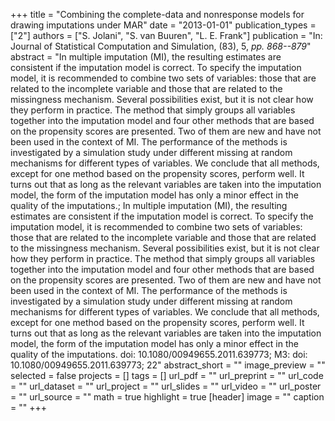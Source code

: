 +++
title = "Combining the complete-data and nonresponse models for drawing imputations under MAR"
date = "2013-01-01"
publication_types = ["2"]
authors = ["S. Jolani", "S. van Buuren", "L. E. Frank"]
publication = "In: Journal of Statistical Computation and Simulation, (83), 5, _pp. 868--879_"
abstract = "In multiple imputation (MI), the resulting estimates are consistent if the imputation model is correct. To specify the imputation model, it is recommended to combine two sets of variables: those that are related to the incomplete variable and those that are related to the missingness mechanism. Several possibilities exist, but it is not clear how they perform in practice. The method that simply groups all variables together into the imputation model and four other methods that are based on the propensity scores are presented. Two of them are new and have not been used in the context of MI. The performance of the methods is investigated by a simulation study under different missing at random mechanisms for different types of variables. We conclude that all methods, except for one method based on the propensity scores, perform well. It turns out that as long as the relevant variables are taken into the imputation model, the form of the imputation model has only a minor effect in the quality of the imputations.; In multiple imputation (MI), the resulting estimates are consistent if the imputation model is correct. To specify the imputation model, it is recommended to combine two sets of variables: those that are related to the incomplete variable and those that are related to the missingness mechanism. Several possibilities exist, but it is not clear how they perform in practice. The method that simply groups all variables together into the imputation model and four other methods that are based on the propensity scores are presented. Two of them are new and have not been used in the context of MI. The performance of the methods is investigated by a simulation study under different missing at random mechanisms for different types of variables. We conclude that all methods, except for one method based on the propensity scores, perform well. It turns out that as long as the relevant variables are taken into the imputation model, the form of the imputation model has only a minor effect in the quality of the imputations. doi: 10.1080/00949655.2011.639773; M3: doi: 10.1080/00949655.2011.639773; 22"
abstract_short = ""
image_preview = ""
selected = false
projects = []
tags = []
url_pdf = ""
url_preprint = ""
url_code = ""
url_dataset = ""
url_project = ""
url_slides = ""
url_video = ""
url_poster = ""
url_source = ""
math = true
highlight = true
[header]
image = ""
caption = ""
+++

